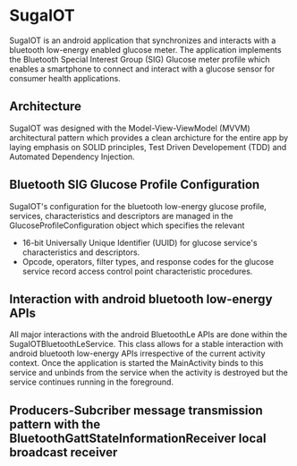 # SugaIOT
SugaIOT is an android application that synchronizes and interacts with a bluetooth low-energy enabled glucose meter. The application implements the 
Bluetooth Special Interest Group (SIG) Glucose meter profile which enables a smartphone to connect and interact with a glucose sensor for consumer health applications. 

## Architecture 
SugaIOT was designed with the Model-View-ViewModel (MVVM) architectural pattern which provides a clean archicture for the entire app by laying emphasis on SOLID principles, 
Test Driven Developement (TDD) and Automated Dependency Injection. 

## Bluetooth SIG Glucose Profile Configuration 
SugaIOT's configuration for the bluetooth low-energy glucose profile, services, characteristics and descriptors are managed in the GlucoseProfileConfiguration object which specifies the relevant
- 16-bit Universally Unique Identifier (UUID) for glucose service's characteristics and descriptors.
- Opcode, operators, filter types, and response codes for the glucose service record access control point characteristic procedures. 

## Interaction with android bluetooth low-energy APIs 
All major interactions with the android BluetoothLe APIs are done within the <l href="https://github.com/Pekwerike/SugaIOT/blob/master/app/src/main/java/com/example/sugaiot/service/SugaIOTBluetoothLeService.kt">SugaIOTBluetoothLeService</l>. This class allows for a stable interaction with android bluetooth low-energy
APIs irrespective of the current activity context. Once the application is started the MainActivity binds to this service and unbinds from the service when the activity is destroyed 
but the service continues running in the foreground. 

## Producers-Subcriber message transmission pattern with the BluetoothGattStateInformationReceiver local broadcast receiver



